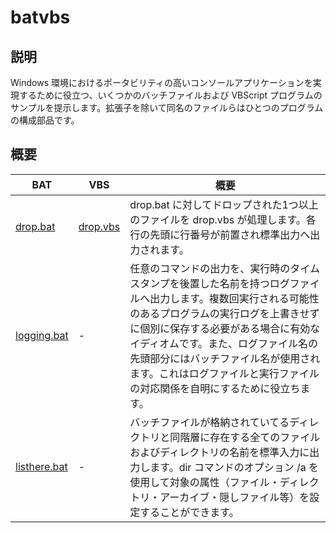 # batvbs

## 説明
Windows 環境におけるポータビリティの高いコンソールアプリケーションを実現するために役立つ、いくつかのバッチファイルおよび VBScript プログラムのサンプルを提示します。拡張子を除いて同名のファイルらはひとつのプログラムの構成部品です。

## 概要
|BAT|VBS|概要|
|---|---|---|
|[drop.bat](batvbs/drop.bat)|[drop.vbs](batvbs/drop.vbs)|drop.bat に対してドロップされた1つ以上のファイルを drop.vbs が処理します。各行の先頭に行番号が前置され標準出力へ出力されます。|
|[logging.bat](batvbs/logging.bat)|-|任意のコマンドの出力を、実行時のタイムスタンプを後置した名前を持つログファイルへ出力します。複数回実行される可能性のあるプログラムの実行ログを上書きせずに個別に保存する必要がある場合に有効なイディオムです。また、ログファイル名の先頭部分にはバッチファイル名が使用されます。これはログファイルと実行ファイルの対応関係を自明にするために役立ちます。|
|[listhere.bat](batvbs/listhere.bat)|-|バッチファイルが格納されていてるディレクトリと同階層に存在する全てのファイルおよびディレクトリの名前を標準入力に出力します。dir コマンドのオプション /a を使用して対象の属性（ファイル・ディレクトリ・アーカイブ・隠しファイル等）を設定することができます。|
